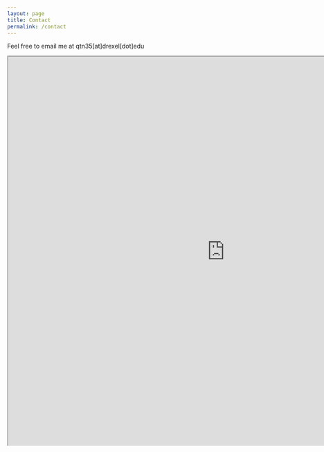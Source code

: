 ```yaml
---
layout: page
title: Contact
permalink: /contact
---
```


Feel free to email me at qtn35[at]drexel[dot]edu


<style unselectable="on">
#wrap {
width:1000px;
height:900px;
padding:0;
position:static;
left:0px;
top:0px;
overflow:hidden;
}
#frame {
width:1000px;
height:900px;
position:static;
left:0px;
top:0px;
}
#frame {
-ms-zoom:0.7;
}
</style>
<div id="wrap" unselectable="on">
    <iframe id="frame" src="https://outlook.office365.com/owa/calendar/110c50344a85472bb5e405b51106bbea@drexel.edu/f5687508e95a4628936c6ec64b86e7df11713153641374621794/calendar.html"></iframe>
</div>
